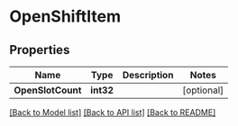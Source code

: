 # OpenShiftItem

## Properties

Name | Type | Description | Notes
------------ | ------------- | ------------- | -------------
**OpenSlotCount** | **int32** |  | [optional] 

[[Back to Model list]](../README.md#documentation-for-models) [[Back to API list]](../README.md#documentation-for-api-endpoints) [[Back to README]](../README.md)


